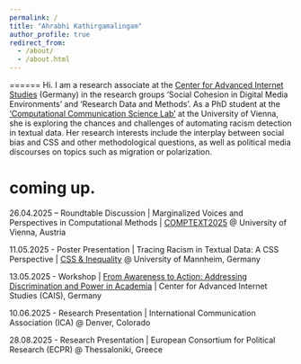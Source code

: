 ```yaml
---
permalink: /
title: "Ahrabhi Kathirgamalingam"
author_profile: true
redirect_from: 
  - /about/
  - /about.html
---
```



======
Hi. I am a research associate at the <a href="https://www.cais-research.de/" target="_blank">Center for Advanced Internet Studies</a> (Germany) in the research groups ‘Social Cohesion in Digital Media Environments’ and ‘Research Data and Methods’. As a PhD student at the <a href="https://compcommlab.univie.ac.at/" target="_blank">‘Computational Communication Science Lab’</a> at the University of Vienna, she is exploring the chances and challenges of automating racism detection in textual data. Her research interests include the interplay between social bias and CSS and other methodological questions, as well as political media discourses on topics such as migration or polarization.


coming up.
======
26.04.2025 – Roundtable Discussion | Marginalized Voices and Perspectives in Computational Methods | <a href="https://www.comptextconference.org/7th-annual-comptext-conference-2025/" target="_blank">COMPTEXT2025</a> @ University of Vienna, Austria

11.05.2025 - Poster Presentation | Tracing Racism in Textual Data: A CSS Perspective | <a href ="https://computational-social-science.org/workshops/2025.html" target="_blank">CSS & Inequality</a> @ University of Mannheim, Germany

13.05.2025 - Workshop | <a href="https://www.cais-research.de/event/module-4-advanced-segment-workshop-from-awareness-to-action-addressing-discrimination-and-power-in-academia/" target="_blank">From Awareness to Action: Addressing Discrimination and Power in Academia</a> | Center for Advanced Internet Studies (CAIS), Germany

10.06.2025 - Research Presentation | International Communication Association (ICA) @ Denver, Colorado

28.08.2025 - Research Presentation | European Consortium for Political Research (ECPR) @ Thessaloniki, Greece

